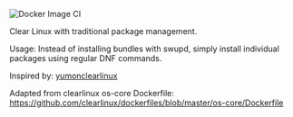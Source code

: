 ![Docker Image CI](https://github.com/yewwayne/clearlinux-dnf-docker/workflows/Docker%20Image%20CI/badge.svg)

Clear Linux with traditional package management.

Usage: Instead of installing bundles with swupd, simply install individual packages using regular DNF commands.

Inspired by: [yumonclearlinux](https://github.com/sirredbeard/yumonclearlinux)

Adapted from clearlinux os-core Dockerfile: https://github.com/clearlinux/dockerfiles/blob/master/os-core/Dockerfile
